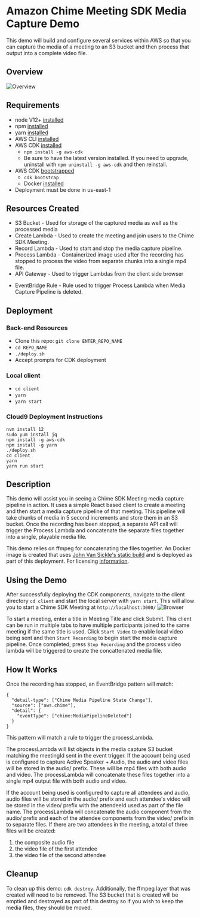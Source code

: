 # Amazon Chime Meeting SDK Media Capture Demo

This demo will build and configure several services within AWS so that you can capture the media of a meeting to an S3 bucket and then process that output into a complete video file.
## Overview

![Overview](images/media-capture-overview.png)

## Requirements
- node V12+ [installed](https://nodejs.org/en/download/)
- npm [installed](https://www.npmjs.com/get-npm)
- yarn [installed](https://yarnpkg.com/getting-started/install)
- AWS CLI [installed](https://docs.aws.amazon.com/cli/latest/userguide/install-cliv2.html)
- AWS CDK [installed](https://docs.aws.amazon.com/cdk/latest/guide/getting_started.html#getting_started_install)
  - `npm install -g aws-cdk`
  - Be sure to have the latest version installed.  If you need to upgrade, uninstall with `npm uninstall -g aws-cdk` and then reinstall.
- AWS CDK [bootstrapped](https://docs.aws.amazon.com/cdk/latest/guide/bootstrapping.html)
  - `cdk bootstrap`
  - Docker [installed](https://docs.docker.com/get-docker/)
- Deployment must be done in us-east-1

## Resources Created
- S3 Bucket - Used for storage of the captured media as well as the processed media
- Create Lambda - Used to create the meeting and join users to the Chime SDK Meeting.  
- Record Lambda - Used to start and stop the media capture pipeline.
- Process Lambda - Containerized image used after the recording has stopped to process the video from separate chunks into a single mp4 file.
- API Gateway - Used to trigger Lambdas from the client side browser
<!-- - SDK Layer - Used by the Create and Record Lambdas to have access to Chime APIs that are not currently available in Lambda -->
- EventBridge Rule - Rule used to trigger Process Lambda when Media Capture Pipeline is deleted.  
## Deployment

### Back-end Resources
- Clone this repo: `git clone ENTER_REPO_NAME`
- `cd REPO_NAME`
- `./deploy.sh`
- Accept prompts for CDK deployment

### Local client
- `cd client`
- `yarn`
- `yarn start`

### Cloud9 Deployment Instructions
```
nvm install 12
sudo yum install jq
npm install -g aws-cdk
npm install -g yarn
./deploy.sh
cd client
yarn
yarn run start
```

## Description

This demo will assist you in seeing a Chime SDK Meeting media capture pipeline in action.  It uses a simple React based client to create a meeting and then start a media capture pipeline of that meeting.  This pipeline will take chunks of media in 5 second increments and store them in an S3 bucket.  Once the recording has been stopped, a separate API call will trigger the Process Lambda and concatenate the separate files together into a single, playable media file.  

This demo relies on ffmpeg for concatenating the files together.  An Docker image is created that uses [John Van Sickle's static build](https://johnvansickle.com/ffmpeg/) and is deployed as part of this deployment.  For licensing [information](http://ffmpeg.org/legal.html).

## Using the Demo

After successfully deploying the CDK components, navigate to the client directory `cd client` and start the local server with `yarn start`.  This will allow you to start a Chime SDK Meeting at `http://localhost:3000/` 
![Browser](images/Browser.png)

To start a meeting, enter a title in Meeting Title and click Submit.  This client can be run in multiple tabs to have multiple participants joined to the same meeting if the same title is used.  Click `Start Video` to enable local video being sent and then `Start Recording` to begin start the media capture pipeline.  Once completed, press `Stop Recording` and the process video lambda will be triggered to create 
the concattenated media file.  

## How It Works

Once the recording has stopped, an EventBridge pattern will match:
```
{
  "detail-type": ["Chime Media Pipeline State Change"],
  "source": ["aws.chime"],
  "detail": {
    "eventType": ["chime:MediaPipelineDeleted"]
  }
}
```

This pattern will match a rule to trigger the processLambda.  

The processLambda will list objects in the media capture S3 bucket matching the meetingId sent in the event trigger.  If the account being used is configured to capture Active Speaker + Audio, the audio and video files will be stored in the audio/ prefix.  These will be mp4 files with both audio and video.  The processLambda will concatenate these files together into a single mp4 output file with both audio and video.

If the account being used is configured to capture all attendees and audio, audio files will be stored in the audio/ prefix and each attendee's video will be stored in the video/ prefix with the attendeeId used as part of the file name.  The processLambda will concatenate the audio component from the audio/ prefix and each of the attendee components from the video/ prefix in to separate files.  If there are two attendees in the meeting, a total of three files will be created: 
1) the composite audio file
2) the video file of the first attendee
3) the video file of the second attendee  


## Cleanup

To clean up this demo: `cdk destroy`.  Additionally, the ffmpeg layer that was created will need to be removed.  The S3 bucket that is created will be emptied and destroyed as part of this destroy so if you wish to keep the media files, they should be moved.  

